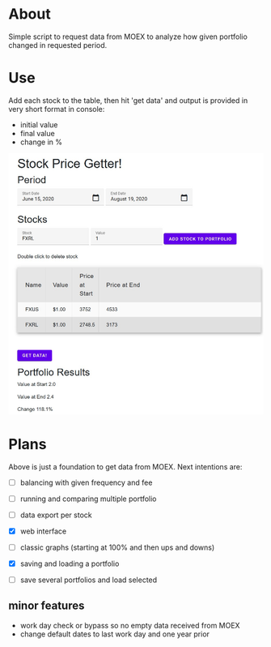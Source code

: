 # About
Simple script to request data from MOEX to analyze how given portfolio changed in requested period. 

# Use
Add each stock to the table, then hit 'get data' and output is provided in very short format in console: 
- initial value
- final value
- change in % 

![snapshot](snapshot.jpg)

# Plans
Above is just a foundation to get data from MOEX. Next intentions are:
- [ ] balancing with given frequency and fee
- [ ] running and comparing multiple portfolio
- [ ] data export per stock
- [x] web interface 
- [ ] classic graphs (starting at 100% and then ups and downs)
- [x] saving and loading a portfolio
- [ ] save several portfolios and load selected 


## minor features
- work day check or bypass so no empty data received from MOEX
- change default dates to last work day and one year prior 
